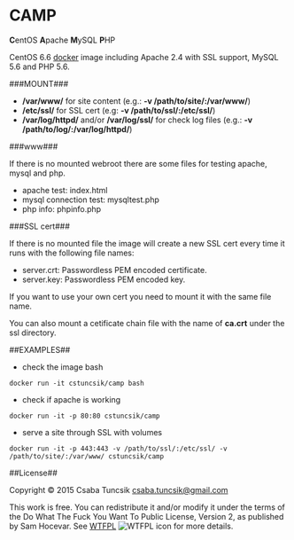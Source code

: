 CAMP
====

**C**entOS **A**pache **M**ySQL **P**HP

CentOS 6.6 [docker](https://www.docker.com) image including Apache 2.4 with SSL support, MySQL 5.6 and PHP 5.6.

###MOUNT###

 - **/var/www/** for site content (e.g.: **-v /path/to/site/:/var/www/**)
 - **/etc/ssl/** for SSL cert (e.g: **-v /path/to/ssl/:/etc/ssl/**)
 - **/var/log/httpd/** and/or **/var/log/ssl/** for check log files (e.g.: **-v /path/to/log/:/var/log/httpd/**)

###www###

If there is no mounted webroot there are some files for testing apache, mysql and php.

- apache test: index.html
- mysql connection test: mysqltest.php
- php info: phpinfo.php

###SSL cert###

If there is no mounted file the image will create a new SSL cert every time it runs with the following file names:

- server.crt: Passwordless PEM encoded certificate.
- server.key: Passwordless PEM encoded key.

If you want to use your own cert you need to mount it with the same file name.

You can also mount a cetificate chain file with the name of **ca.crt** under the ssl directory.

##EXAMPLES##

- check the image bash
```
docker run -it cstuncsik/camp bash
```
- check if apache is working
```
docker run -it -p 80:80 cstuncsik/camp
```
- serve a site through SSL with volumes
```
docker run -it -p 443:443 -v /path/to/ssl/:/etc/ssl/ -v /path/to/site/:/var/www/ cstuncsik/camp
```

##License##

Copyright © 2015 Csaba Tuncsik <csaba.tuncsik@gmail.com>

This work is free. You can redistribute it and/or modify it under the
terms of the Do What The Fuck You Want To Public License, Version 2,
as published by Sam Hocevar. See [WTFPL](http://www.wtfpl.net) ![WTFPL icon](http://i.imgur.com/AsWaQQl.png) for more details.
